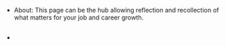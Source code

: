 - About: This page can be the hub allowing reflection and recollection of what matters for your job and career growth.
- ##